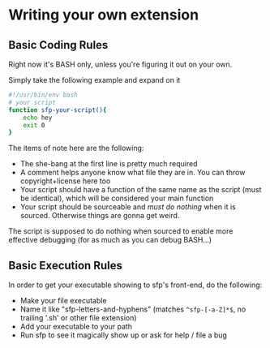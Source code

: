 # Writing your own extension

## Basic Coding Rules
Right now it's BASH only, unless you're figuring it out on your own.  

Simply take the following example and expand on it

```BASH
#!/usr/bin/env bash
# your script
function sfp-your-script(){
    echo hey
    exit 0
}
```

The items of note here are the following:
* The she-bang at the first line is pretty much required
* A comment helps anyone know what file they are in. You can throw copyright+license here too
* Your script should have a function of the same name as the script (must be identical), which will be considered your main function
* Your script should be sourceable and *must do nothing* when it is sourced. Otherwise things are gonna get weird.

The script is supposed to do nothing when sourced to enable more effective debugging (for as much as you can debug BASH...)

## Basic Execution Rules
In order to get your executable showing to sfp's front-end, do the following:
* Make your file executable
* Name it like "sfp-letters-and-hyphens" (matches `^sfp-[-a-Z]*$`, no trailing '.sh' or other file extension)
* Add your executable to your path
* Run sfp to see it magically show up or ask for help / file a bug

